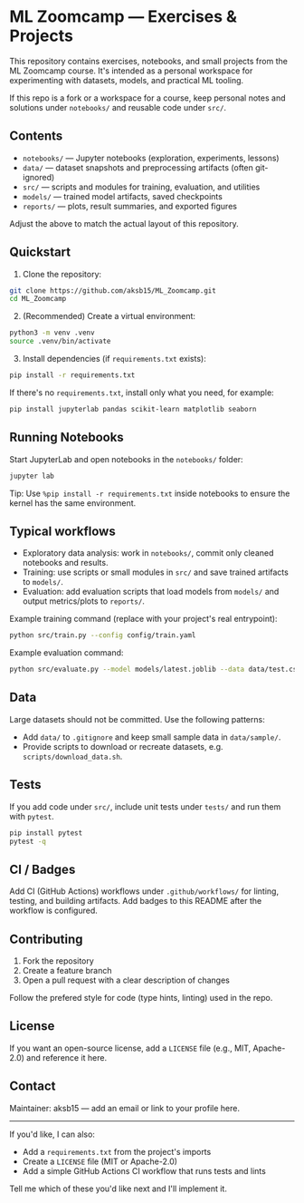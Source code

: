 # ML Zoomcamp — Exercises & Projects

This repository contains exercises, notebooks, and small projects from the ML Zoomcamp course. It's intended as a personal workspace for experimenting with datasets, models, and practical ML tooling.

If this repo is a fork or a workspace for a course, keep personal notes and solutions under `notebooks/` and reusable code under `src/`.

## Contents
- `notebooks/` — Jupyter notebooks (exploration, experiments, lessons)
- `data/` — dataset snapshots and preprocessing artifacts (often git-ignored)
- `src/` — scripts and modules for training, evaluation, and utilities
- `models/` — trained model artifacts, saved checkpoints
- `reports/` — plots, result summaries, and exported figures

Adjust the above to match the actual layout of this repository.

## Quickstart

1. Clone the repository:

```bash
git clone https://github.com/aksb15/ML_Zoomcamp.git
cd ML_Zoomcamp
```

2. (Recommended) Create a virtual environment:

```bash
python3 -m venv .venv
source .venv/bin/activate
```

3. Install dependencies (if `requirements.txt` exists):

```bash
pip install -r requirements.txt
```

If there's no `requirements.txt`, install only what you need, for example:

```bash
pip install jupyterlab pandas scikit-learn matplotlib seaborn
```

## Running Notebooks

Start JupyterLab and open notebooks in the `notebooks/` folder:

```bash
jupyter lab
```

Tip: Use `%pip install -r requirements.txt` inside notebooks to ensure the kernel has the same environment.

## Typical workflows

- Exploratory data analysis: work in `notebooks/`, commit only cleaned notebooks and results.
- Training: use scripts or small modules in `src/` and save trained artifacts to `models/`.
- Evaluation: add evaluation scripts that load models from `models/` and output metrics/plots to `reports/`.

Example training command (replace with your project's real entrypoint):

```bash
python src/train.py --config config/train.yaml
```

Example evaluation command:

```bash
python src/evaluate.py --model models/latest.joblib --data data/test.csv
```

## Data

Large datasets should not be committed. Use the following patterns:

- Add `data/` to `.gitignore` and keep small sample data in `data/sample/`.
- Provide scripts to download or recreate datasets, e.g. `scripts/download_data.sh`.

## Tests

If you add code under `src/`, include unit tests under `tests/` and run them with `pytest`.

```bash
pip install pytest
pytest -q
```

## CI / Badges

Add CI (GitHub Actions) workflows under `.github/workflows/` for linting, testing, and building artifacts. Add badges to this README after the workflow is configured.

## Contributing

1. Fork the repository
2. Create a feature branch
3. Open a pull request with a clear description of changes

Follow the prefered style for code (type hints, linting) used in the repo.

## License

If you want an open-source license, add a `LICENSE` file (e.g., MIT, Apache-2.0) and reference it here.

## Contact

Maintainer: aksb15 — add an email or link to your profile here.

---

If you'd like, I can also:
- Add a `requirements.txt` from the project's imports
- Create a `LICENSE` file (MIT or Apache-2.0)
- Add a simple GitHub Actions CI workflow that runs tests and lints

Tell me which of these you'd like next and I'll implement it.
